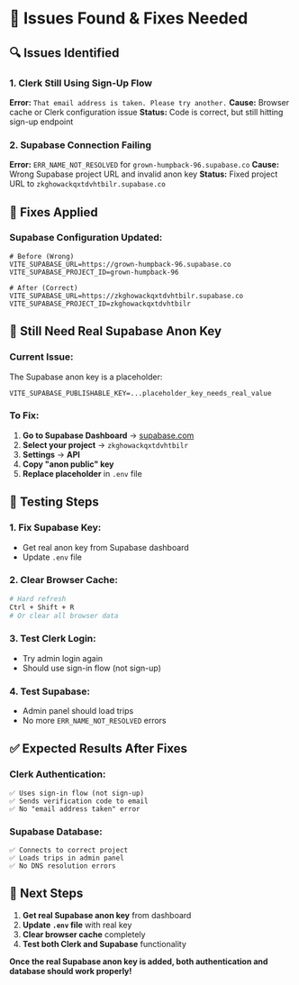 # 🚨 Issues Found & Fixes Needed

## 🔍 Issues Identified

### 1. Clerk Still Using Sign-Up Flow
**Error:** `That email address is taken. Please try another.`
**Cause:** Browser cache or Clerk configuration issue
**Status:** Code is correct, but still hitting sign-up endpoint

### 2. Supabase Connection Failing
**Error:** `ERR_NAME_NOT_RESOLVED` for `grown-humpback-96.supabase.co`
**Cause:** Wrong Supabase project URL and invalid anon key
**Status:** Fixed project URL to `zkghowackqxtdvhtbilr.supabase.co`

## 🔧 Fixes Applied

### Supabase Configuration Updated:
```env
# Before (Wrong)
VITE_SUPABASE_URL=https://grown-humpback-96.supabase.co
VITE_SUPABASE_PROJECT_ID=grown-humpback-96

# After (Correct)
VITE_SUPABASE_URL=https://zkghowackqxtdvhtbilr.supabase.co
VITE_SUPABASE_PROJECT_ID=zkghowackqxtdvhtbilr
```

## 🚨 Still Need Real Supabase Anon Key

### Current Issue:
The Supabase anon key is a placeholder:
```
VITE_SUPABASE_PUBLISHABLE_KEY=...placeholder_key_needs_real_value
```

### To Fix:
1. **Go to Supabase Dashboard** → [supabase.com](https://supabase.com)
2. **Select your project** → `zkghowackqxtdvhtbilr`
3. **Settings** → **API**
4. **Copy "anon public" key**
5. **Replace placeholder** in `.env` file

## 🧪 Testing Steps

### 1. Fix Supabase Key:
- Get real anon key from Supabase dashboard
- Update `.env` file

### 2. Clear Browser Cache:
```bash
# Hard refresh
Ctrl + Shift + R
# Or clear all browser data
```

### 3. Test Clerk Login:
- Try admin login again
- Should use sign-in flow (not sign-up)

### 4. Test Supabase:
- Admin panel should load trips
- No more `ERR_NAME_NOT_RESOLVED` errors

## ✅ Expected Results After Fixes

### Clerk Authentication:
```
✅ Uses sign-in flow (not sign-up)
✅ Sends verification code to email
✅ No "email address taken" error
```

### Supabase Database:
```
✅ Connects to correct project
✅ Loads trips in admin panel
✅ No DNS resolution errors
```

## 🎯 Next Steps

1. **Get real Supabase anon key** from dashboard
2. **Update `.env` file** with real key
3. **Clear browser cache** completely
4. **Test both Clerk and Supabase** functionality

**Once the real Supabase anon key is added, both authentication and database should work properly!**
